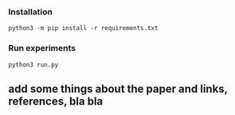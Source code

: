 ### Installation

```
python3 -m pip install -r requirements.txt
```

### Run experiments

```
python3 run.py
```

## add some things about the paper and links, references, bla bla 
